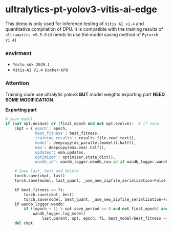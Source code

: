 # ultralytics-pt-yolov3-vitis-ai-edge
This demo is only used for inference testing of `Vitis AI v1.4` and quantitative compilation of DPU. It is compatible with the training results of `ultramatics v9.5.0`  (it needs to use the model saving method of `Pytorch V1.4`)

### envirment
* `Yocto sdk 2020.1`
* `Vitis-AI V1.4 Docker-GPU`

### Attention
Training code use ultralytis yolov3 **BUT** model weights exporting part **NEED SOME MODIFICATION**.

**Exporting part**
```python
# Save model
if (not opt.nosave) or (final_epoch and not opt.evolve):  # if save
    ckpt = {'epoch': epoch,
            'best_fitness': best_fitness,
            'training_results': results_file.read_text(),
            'model': deepcopy(de_parallel(model)).half(),
            'ema': deepcopy(ema.ema).half(),
            'updates': ema.updates,
            'optimizer': optimizer.state_dict(),
            'wandb_id': wandb_logger.wandb_run.id if wandb_logger.wandb else None}

    # Save last, best and delete
    torch.save(ckpt, last)
    torch.save(model, last_quant, _use_new_zipfile_serialization=False) # 用于量化的兼容版本

    if best_fitness == fi:
        torch.save(ckpt, best)
        torch.save(model, best_quant, _use_new_zipfile_serialization=False) # 用于量化的兼容版本
    if wandb_logger.wandb:
        if ((epoch + 1) % opt.save_period == 0 and not final_epoch) and opt.save_period != -1:
            wandb_logger.log_model(
                last.parent, opt, epoch, fi, best_model=best_fitness == fi)
    del ckpt

```
